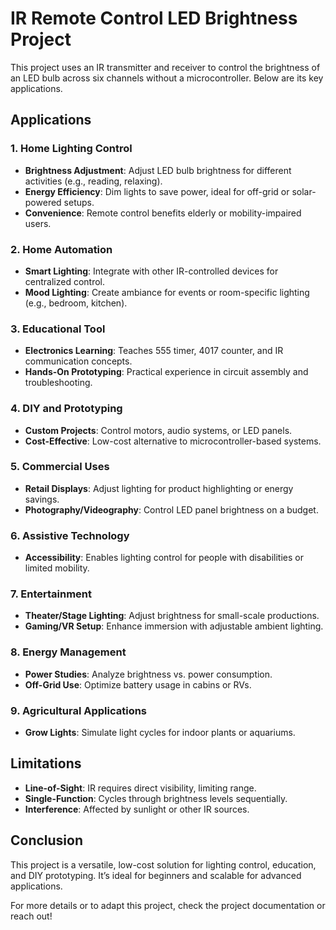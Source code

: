 # IR Remote Control LED Brightness Project

This project uses an IR transmitter and receiver to control the brightness of an LED bulb across six channels without a microcontroller. Below are its key applications.

## Applications

### 1. Home Lighting Control
- **Brightness Adjustment**: Adjust LED bulb brightness for different activities (e.g., reading, relaxing).
- **Energy Efficiency**: Dim lights to save power, ideal for off-grid or solar-powered setups.
- **Convenience**: Remote control benefits elderly or mobility-impaired users.

### 2. Home Automation
- **Smart Lighting**: Integrate with other IR-controlled devices for centralized control.
- **Mood Lighting**: Create ambiance for events or room-specific lighting (e.g., bedroom, kitchen).

### 3. Educational Tool
- **Electronics Learning**: Teaches 555 timer, 4017 counter, and IR communication concepts.
- **Hands-On Prototyping**: Practical experience in circuit assembly and troubleshooting.

### 4. DIY and Prototyping
- **Custom Projects**: Control motors, audio systems, or LED panels.
- **Cost-Effective**: Low-cost alternative to microcontroller-based systems.

### 5. Commercial Uses
- **Retail Displays**: Adjust lighting for product highlighting or energy savings.
- **Photography/Videography**: Control LED panel brightness on a budget.

### 6. Assistive Technology
- **Accessibility**: Enables lighting control for people with disabilities or limited mobility.

### 7. Entertainment
- **Theater/Stage Lighting**: Adjust brightness for small-scale productions.
- **Gaming/VR Setup**: Enhance immersion with adjustable ambient lighting.

### 8. Energy Management
- **Power Studies**: Analyze brightness vs. power consumption.
- **Off-Grid Use**: Optimize battery usage in cabins or RVs.

### 9. Agricultural Applications
- **Grow Lights**: Simulate light cycles for indoor plants or aquariums.

## Limitations
- **Line-of-Sight**: IR requires direct visibility, limiting range.
- **Single-Function**: Cycles through brightness levels sequentially.
- **Interference**: Affected by sunlight or other IR sources.

## Conclusion
This project is a versatile, low-cost solution for lighting control, education, and DIY prototyping. It’s ideal for beginners and scalable for advanced applications.

For more details or to adapt this project, check the project documentation or reach out!
